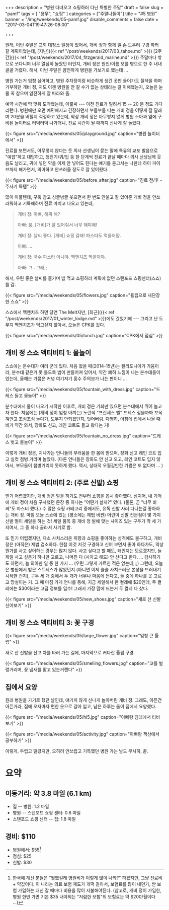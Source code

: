 +++
description = "병원 다녀오고 쇼핑하러 다닌 특별한 주말"
draft = false
slug = "pamf"
tags = [
    "용무",
    "쇼핑"
]
categories = ["주말나들이"]
title = "#5 병원"
banner = "/img/weekends/05-pamf.jpg"
disable_comments = false
date = "2017-03-04T19:47:26-08:00"

+++

원래, 이번 주말은 교회 대청소 일정이 있어서, 개비 정과 함께 ~~일 손 도우러~~
구경 하러 갈 계획이었는데,
[지난]({{< ref "/post/weekends/2017/03_tahoe.md" >}})
[2주 간]({{< ref "/post/weekends/2017/04_fitzgerald_marine.md" >}})
주말마다 밖으로 쏘다니며 너무 열심히 놀았던 터인지, 개비 정은 원인/이름 모를
병으로 한 주 내내 골골 거렸다. 해서, 이번 주말은 얌전하게 병원을 가보기로
했는데 …

병원 가는거 엄청 싫어하고, 병원 주차장이랑 비슷하게 생긴 곳만
들어가도 질색을 하며 거부하던 개비 정, 지도 이젠 병원을 안 갈 수가 없는 상태라는
걸 이해했는지, 오늘은 눈물 꾹 참으며 얌전하게 잘 따라와 줌.

예약 시간에 딱 맞춰 도착했는데, 아뿔싸 --- 이전 진료가 밀려서 15 -- 20 분 정도
기다리랜다. 병원에만 오면 예민해지고 긴장하면서 부들부들 떠는 개비 정을
어떻게 잘 달래며 20분을 버틸지 걱정하고 있는데,
막상 개비 정은 아무렇지 않게 병원 소아과 옆에 구비된 놀이터로
터벅터벅 나가더니, 진료 시간이 될 때까지 신나게 잘 놀았다.

{{< figure
  src="/media/weekends/05/playground.jpg"
  caption="병원 놀이터에서" >}}

진료를 보면서도, 아무렇지 않다는 듯 의사 선생님이 묻는 말에 특유의 교포
발음으로 "예압"하고 대답하고, 청진기/귀/입 등 한 단계씩 진료가 끝날 때마다 의사
선생님께 웃음도 날리고, 귀에 넣던 약을 이제 안 넣어도 된다는 얘기를 듣고서는
나한테 하이 파이브까지 해가면서, 의아하고 안쓰러울 정도로 잘 있어줬다.

{{< figure
  src="/media/weekends/05/before_after.jpg"
  caption="진료 전/후 - 주사기 득템" >}}

많이 아플텐데, 꾸욱 참고 싱글벙글 웃으면서 한 번도 안울고 잘 있어준 개비
정을 안쓰러워하고 기특해하며 진료 마치고 나오고 있는데,

> 개비 정: 아빠, 해피 해?
>
> 아빠: 웅, [개비]가 잘 있어줘서 너무 해피해!
>
> 개비 정: 날씨 좋다. [개비] 쇼핑 갈래! 파스타도 먹을꺼얌.
>
> 아빠: …
>
> 개비 정: 국수 파스타 아니야. 맥앤치즈 먹을꺼야.
>
> 아빠: 그.. 그래;;

해서, 우린 좋은 날씨를 즐기며 밥 먹고 쇼핑하러 계획에 없던 스탠포드
쇼핑센터(스쇼)를 감.

{{< figure
  src="/media/weekends/05/flowers.jpg"
  caption="튤립으로 새단장한 스쇼" >}}

스쇼에서 맥앤치즈 하면 당연 The Melt지만, [최근]({{< ref
"/post/weekends/2017/01_winter_lodge.md" >}})에도 갔었기에 --- 그리고 난 도무지
맥앤치즈가 먹고싶지 않아서, 오늘은 CPK를 갔다.

{{< figure
  src="/media/weekends/05/lunch.jpg"
  caption="CPK에서 점심" >}}

## 개비 정 스쇼 액티비티 1: 물놀이

스쇼에는 분수대가 여러 군데 있다. 처음 왔을 때(2014-15년)는 캘리포니아가
가뭄이라, 분수대 같은거 못 틀도록 법이 만들어져 있어서, 약간 폐허 느낌이 나는
분수대들이었는데, 올해는 가뭄은 커녕 여기저기 홍수 주의보가 나는 판이니 …

{{< figure
  src="/media/weekends/05/fountain_with_dress.jpg"
  caption="드레스 들고 물놀이" >}}

분수대에서 물이 나오기 시작한 이후로, 개비 정은 기회만 있으면 분수대에서 뛰어
놀고자 한다.
처음에는 (개비 정이 엄청 아끼는) 노란색 "프린세스 벨" 드레스 젖을까봐 꼬옥
껴안고 조심조심 놀다가, 도무지 안되겠던지, 벗어버림.
다행히, 아침에 집에서 나올 때 비가 약간 와서, 장화도 신고, 레인 코트도 들고
왔다는 거!

{{< figure
  src="/media/weekends/05/fountain_no_dress.jpg"
  caption="드레스 벗고 물놀이" >}}

이렇게 개비 정은, 지나가는 언니들의 부러움을 한 몸에 받으며, 장화 신고 레인
코트 입고 실컷 첨벙 거리며 놀았다.
(다른 언니들은 장화도 안 신고 오고, 레인 코트도 입지 않아서, 부모들이
첨벙거리지 못하게 했다. 역시, 상대적 우월감만한 기쁨은 또 없다며 … )

## 개비 정 스쇼 액티비티 2: (주로 신발) 쇼핑

믿기 어렵겠지만, 개비 정은 말을 하기도 전부터 쇼핑을 몹시 좋아했다. 심지어,
내 기억에 개비 정이 처음 구사했던 문장 중 하나는 "어떤거 살까?" 였다. (물론,
곧 "너무 비싸"도 마스터 했다.)
수 많은 쇼핑 카테고리 중에서도, 유독 신발 사러 다니는걸 좋아하는 개비 정.
마침 오늘 스쇼에 있는 (평소에는 제법 비싼) 어린이 신발 전문점이
몇 가지 신발 떨이 세일을 하는 것! 세일 품목 중 개비 정 발에 맞는 사이즈 있는
구두가 딱 세 가지여서, 그 중 하나 골라서 사기로 함.

또 믿기 어렵겠지만, 다소 사치스러운 취향과 쇼핑을 좋아하는 성격에도 불구하고,
개비 정은 (아직은) 제법 검소하다. 한참 이것 저것 구경하고 신어 보면서 좋아
하다가도, 막상 뭔가를 사고 싶어하는 경우는 많지 않다. 사고 싶다고 할 때도,
왜인지는 모르겠지만, 늘 제일 사고 싶은거 하나만 고르고, 나머진 다 (사자고 해도)
안 산다고 한다. … 감사하기도 하면서, 늘 의아한 일 중 한 가지 … (우린 그렇게
가르친 적은 없는데;;;)
그런데, 오늘은 병원에서 받은 스트레스가 많았던지 (아니면 이제 슬슬 사치스러운
본성을 드러내기 시작한 건지), 구두 세 개 중에서 두 개가 너무나 마음에 든다고,
둘 중에 하나를 못 고르고 망설이는 거. 그 때 마침 가게 언니를 통해, 지금
세일해서 한 켤레에 $20인데, 두 켤레에는 $30이라는 고급 정보를 입수!
그래서 가장 맘에 드는거 두 켤레 다 샀다.

{{< figure
  src="/media/weekends/05/new_shoes.jpg"
  caption="새로 산 신발 신어보기" >}}



## 개비 정 스쇼 액티비티 3: 꽃 구경

{{< figure
  src="/media/weekends/05/large_flower.jpg"
  caption="엄청 큰 튤립" >}}

새로 산 신발을 신고 차를 타러 가는 길에, 마지막으로 커다란 튤립 구경.

{{< figure
  src="/media/weekends/05/smelling_flowers.jpg"
  caption="코를 벌렁거리며, 꽃 냄새를 맡고 있는거랜다" >}}

## 집에서 요양

원래 병원을 가기로 했던 날인데, 얘기치 않게 신나게 놀아버린 개비 정.
그래도, 아픈건 아픈거라, 집에 오자마자 편한 옷으로 갈아 입고, 남은 하루는
둘이 집에서 요양했다.

{{< figure
  src="/media/weekends/05/hi5.jpg"
  caption="아빠랑 침대에서 티비 보기" >}}

{{< figure
  src="/media/weekends/05/activity.jpg"
  caption="아빠랑 책상에서 공부하기" >}}

이렇게, 두렵고 떨렸지만, 오히려 안쓰럽고 기특했던 병원 가는 날도 무사히, 끝.

# 요약

## 이동거리: 약 3.8 마일 (6.1 km)

- 집 -- 병원: 1.2 마일
- 병원 -- 스탠포드 쇼핑 센터: 0.8 마일
- 스탠포드 쇼핑 센터 -- 집: 1.8 마일

## 경비: $110

- 병원에서: $55[^health]
- 점심: $25
- 신발: $30

[^health]: 한국에 계신 분들은 "뭘했길래 병원비가 이렇게 많이 나와?" 하겠지만, 그냥 진료비 + 약값이다. 이 나라는 의료 보험 제도가 개떡 같아서, 보험료를 많이 내던가, 싼 보험 가입하는 대신 갈 때마다 비용을 많이 지불해야된다. (참고로, 개비 정이 가입한, 병원 한번 가면 기본 $35 내야되는 "저렴한 보험"의 보험료는 약 $200/월이다 …)
